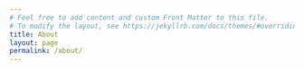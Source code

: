 ```yaml
---
# Feel free to add content and custom Front Matter to this file.
# To modify the layout, see https://jekyllrb.com/docs/themes/#overriding-theme-defaults
title: About
layout: page
permalink: /about/
---
```

